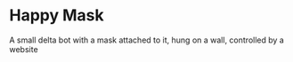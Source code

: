 # Happy Mask

A small delta bot with a mask attached to it, hung on a wall, controlled by
a website
